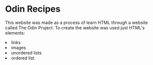 # Odin Recipes
This website was made as a process of learn HTML through a website called The Odin Project. 
To create the  website was used just HTML's elements: 
<li>links</li>
<li>images</li>
<li>unordered lists</li>
<li>ordered list.</li>